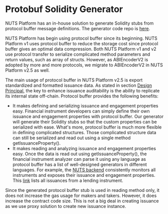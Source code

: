# Protobuf Solidity Generator

NUTS Platform has an in-house solution to generate Solidity stubs from protocol buffer message definitions. The generator code repo is [here](https://github.com/nutsfinance/solidity-protobuf).

NUTS Platform has begin using protocol buffer since its beginning. NUTS Platform v1 uses protocol buffer to reduce the storage cost since protocol buffer gives an optimal data compression. Both NUTS Platform v1 and v2 use protocol transfer to serialize complicated method parameters and return values, such as array of structs. However, as ABIEncoderV2 is adopted by more and more protocols, we migrate to ABIEncoderV2 in NUTS Platform v2.5 as well.

The main usage of protocol buffer in NUTS Platform v2.5 is export standardized and formatted issuance data. As stated in section [Design Principal](../architecture-overview/design-principles.md#auditability), the key to enhance issuance auditability is the ability to replicate its internal state off-chain. Protocol buffer provides the following benefits:

* It makes defining and serializing issuance and engagement properties easy. Financial instrument developers can simply define their own issuance and engagement properties with protocol buffer. Our generator will generate their Solidity stubs so that the custom properties can be serialized with ease. What's more, protocol buffer is much more flexible in defining complicated structures. Those complicated structure data can still be serialized and read out using a single method getIssuanceProperty\(\).
* It makes reading and analyzing issuance and engagement properties easy. Once the data is read out using getIssuanceProperty\(\), the financial instrument analyzer can parse it using any language as protocol buffer has a list of well-designed generators in different languages. For example, the [NUTS backend](https://github.com/nutsfinance/nuts-finance-backend) consistently monitors all instruments and exposes their issuance and engagement properties. This [link](https://kovan-api.dapp.finance/query/issuance?instrument_id=1) lists all issuances from a lending instrument.

Since the generated protocol buffer stub is used in reading method only, it does not increase the gas usage for makers and takers. However, it does increase the contract code size. This is not a big deal in creating issuance as we use proxy solution to create new issuance instance.


